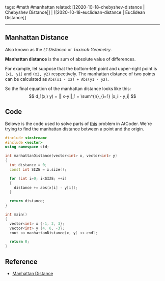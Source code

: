 tags: #math #manhattan
related: [[2020-10-18-chebyshev-distance | Chebyshev Distance]] | [[2020-10-18-euclidean-distance | Euclidean Distance]]

<hr />

## Manhattan Distance

Also known as the *L1 Distance* or *Taxicab Geometry*.

**Manhattan distance** is the sum of absolute value of differences.

For example, let suppose that the bottom-left point and upper-right point is `(x1, y1)` and `(x2, y2)` respectively.
The manhattan distance of two points can be calculated as `Abs(x1 - x2) + Abs(y1 - y2)`.

So the final equation of the manhattan distance looks like this:
$$ d_1(x,\ y) = || x-y||_1 = \sum^{n}_{i=1} |x_i - y_i| $$

## Code

Belowe is the code used to solve parts of [this](https://atcoder.jp/contests/abc180/tasks/abc180_b) problem in AtCoder.
We're trying to find the manhattan distance between a point and the origin.

```cpp
#include <iostream>
#include <vector>
using namespace std;

int manhattanDistance(vector<int> x, vector<int> y)
{
  int distance = 0;
  const int SIZE = x.size();

  for (int i=0; i<SIZE; ++i)
  {
    distance += abs(x[i] - y[i]); 
  }

  return distance;
}

int main()
{
  vector<int> x {-1, 2, 3};
  vector<int> y {4, 0, -3};
  cout << manhattanDistance(x, y) << endl;

  return 0;
}
```

## Reference
- [Manhattan Distance](https://www.sciencedirect.com/topics/mathematics/manhattan-distance)